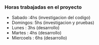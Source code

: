 
### Horas trabajadas en el proyecto

- Sabado :4hs (investigacion del codigo)
- Domingos: 5hs (investigacion y pruebas)
- Lunes : 3hs (desarrollo)
- Martes : 4hs (desarrollo)
- Miercoels : 6hs (desarrollo)